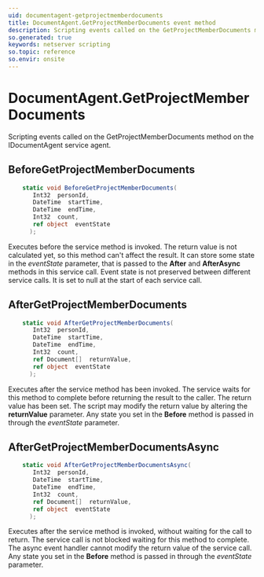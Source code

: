 ```yaml
---
uid: documentagent-getprojectmemberdocuments
title: DocumentAgent.GetProjectMemberDocuments event method
description: Scripting events called on the GetProjectMemberDocuments method on the DocumentAgent service agent.
so.generated: true
keywords: netserver scripting
so.topic: reference
so.envir: onsite
---
```

# DocumentAgent.GetProjectMemberDocuments

Scripting events called on the <see cref='M:IDocumentAgent.GetProjectMemberDocuments'>GetProjectMemberDocuments</see> method on the <see cref='IDocumentAgent'>IDocumentAgent</see>  service agent.

## BeforeGetProjectMemberDocuments
```cs
    static void BeforeGetProjectMemberDocuments(
       Int32  personId,
       DateTime  startTime,
       DateTime  endTime,
       Int32  count,
       ref object  eventState
      );
```
Executes before the service method is invoked.
The return value is not calculated yet, so this method can't affect the result.
It can store some state in the *eventState* parameter, that is passed to the **After** and **AfterAsync** methods in this service call.
Event state is not preserved between different service calls. It is set to null at the start of each service call.
## AfterGetProjectMemberDocuments
```cs
    static void AfterGetProjectMemberDocuments(
       Int32  personId,
       DateTime  startTime,
       DateTime  endTime,
       Int32  count,
       ref Document[]  returnValue,
       ref object  eventState
      );
```
Executes after the service method has been invoked. The service waits for this method to complete before returning the result to the caller.
The return value has been set. The script may modify the return value by altering the **returnValue** parameter.
Any state you set in the **Before** method is passed in through the *eventState* parameter.
## AfterGetProjectMemberDocumentsAsync
```cs
    static void AfterGetProjectMemberDocumentsAsync(
       Int32  personId,
       DateTime  startTime,
       DateTime  endTime,
       Int32  count,
       ref Document[]  returnValue,
       ref object  eventState
      );
```
Executes after the service method is invoked, without waiting for the call to return.
The service call is not blocked waiting for this method to complete.
The async event handler cannot modify the return value of the service call.
Any state you set in the **Before** method is passed in through the *eventState* parameter.

